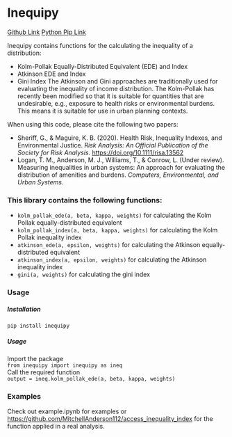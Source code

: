 # Inequipy
[Github Link](https://github.com/urutau-nz/inequipy)
[Python Pip Link](https://pypi.org/project/inequipy)

Inequipy contains functions for the calculating the inequality of a distribution:
* Kolm-Pollak Equally-Distributed Equivalent (EDE) and Index
* Atkinson EDE and Index
* Gini Index
The Atkinson and Gini approaches are traditionally used for evaluating the inequality of income distribution. The Kolm-Pollak has recently been modified so that it is suitable for quantities that are undesirable, e.g., exposure to health risks or environmental burdens. This means it is suitable for use in urban planning contexts.

When using this code, please cite the following two papers:
* Sheriff, G., & Maguire, K. B. (2020). Health Risk, Inequality Indexes, and Environmental Justice. _Risk Analysis: An Official Publication of the Society for Risk Analysis._ https://doi.org/10.1111/risa.13562
* Logan, T. M., Anderson, M. J., Williams, T., & Conrow, L. (Under review). Measuring inequalities in urban systems: An approach for evaluating the distribution of amenities and burdens. _Computers, Environmental, and Urban Systems_.

### This library contains the following functions:
* `kolm_pollak_ede(a, beta, kappa, weights)` for calculating the Kolm Pollak equally-distributed equivalent
* `kolm_pollak_index(a, beta, kappa, weights)` for calculating the Kolm Pollak inequality index
* `atkinson_ede(a, epsilon, weights)` for calculating the Atkinson equally-distributed equivalent
* `atkinson_index(a, epsilon, weights)` for calculating the Atkinson inequality index
* `gini(a, weights)` for calculating the gini index

### Usage
##### Installation
`pip install inequipy`
##### Usage
Import the package  
`from inequipy import inequipy as ineq`  
Call the required function  
`output = ineq.kolm_pollak_ede(a, beta, kappa, weights)`

### Examples
Check out example.ipynb for examples or https://github.com/MitchellAnderson112/access_inequality_index for the function applied in a real analysis.
